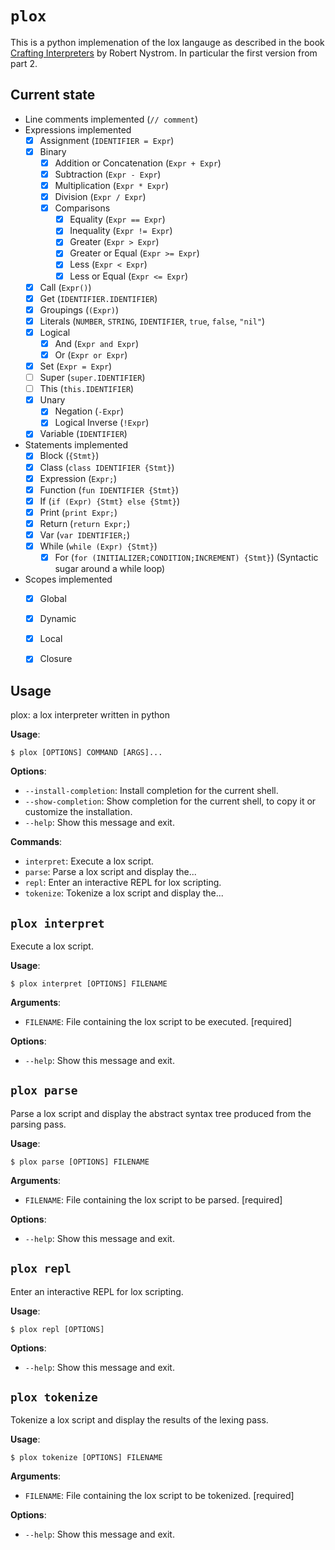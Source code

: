 # `plox`
This is a python implemenation of the lox langauge as described in the book [Crafting Interpreters](https://craftinginterpreters.com/) by Robert Nystrom. In particular the first version from part 2.

## Current state
- Line comments implemented (`// comment`)
- Expressions implemented
  - [x] Assignment (`IDENTIFIER = Expr`)
  - [x] Binary
    - [x] Addition or Concatenation (`Expr + Expr`)
    - [x] Subtraction (`Expr - Expr`)
    - [x] Multiplication (`Expr * Expr`)
    - [x] Division (`Expr / Expr`)
    - [x] Comparisons
      - [x] Equality (`Expr == Expr`)
      - [x] Inequality (`Expr != Expr`)
      - [x] Greater (`Expr > Expr`)
      - [x] Greater or Equal (`Expr >= Expr`)
      - [x] Less (`Expr < Expr`)
      - [x] Less or Equal (`Expr <= Expr`)
  - [x] Call (`Expr()`)
  - [x] Get (`IDENTIFIER.IDENTIFIER`)
  - [x] Groupings (`(Expr)`)
  - [x] Literals (`NUMBER`, `STRING`, `IDENTIFIER`, `true`, `false`, `"nil"`)
  - [x] Logical
    - [x] And (`Expr and Expr`)
    - [x] Or (`Expr or Expr`)
  - [x] Set (`Expr = Expr`)
  - [ ] Super (`super.IDENTIFIER`)
  - [ ] This (`this.IDENTIFIER`)
  - [x] Unary
    - [x] Negation (`-Expr`)
    - [x] Logical Inverse (`!Expr`)
  - [x] Variable (`IDENTIFIER`)
- Statements implemented
  - [x] Block (`{Stmt}`)
  - [x] Class (`class IDENTIFIER {Stmt}`)
  - [x] Expression (`Expr;`)
  - [x] Function (`fun IDENTIFIER {Stmt}`)
  - [x] If (`if (Expr) {Stmt} else {Stmt}`)
  - [x] Print (`print Expr;`)
  - [x] Return (`return Expr;`)
  - [x] Var (`var IDENTIFIER;`)
  - [x] While (`while (Expr) {Stmt}`)
    - [x] For (`for (INITIALIZER;CONDITION;INCREMENT) {Stmt}`) (Syntactic sugar around a while loop)
- Scopes implemented
  - [x] Global
  - [x] Dynamic
  - [x] Local
  - [x] Closure


## Usage

plox: a lox interpreter written in python

**Usage**:

```console
$ plox [OPTIONS] COMMAND [ARGS]...
```

**Options**:

* `--install-completion`: Install completion for the current shell.
* `--show-completion`: Show completion for the current shell, to copy it or customize the installation.
* `--help`: Show this message and exit.

**Commands**:

* `interpret`: Execute a lox script.
* `parse`: Parse a lox script and display the...
* `repl`: Enter an interactive REPL for lox scripting.
* `tokenize`: Tokenize a lox script and display the...

## `plox interpret`

Execute a lox script.

**Usage**:

```console
$ plox interpret [OPTIONS] FILENAME
```

**Arguments**:

* `FILENAME`: File containing the lox script to be executed.  [required]

**Options**:

* `--help`: Show this message and exit.

## `plox parse`

Parse a lox script and display the abstract syntax tree produced from the parsing pass.

**Usage**:

```console
$ plox parse [OPTIONS] FILENAME
```

**Arguments**:

* `FILENAME`: File containing the lox script to be parsed.  [required]

**Options**:

* `--help`: Show this message and exit.

## `plox repl`

Enter an interactive REPL for lox scripting.

**Usage**:

```console
$ plox repl [OPTIONS]
```

**Options**:

* `--help`: Show this message and exit.

## `plox tokenize`

Tokenize a lox script and display the results of the lexing pass.

**Usage**:

```console
$ plox tokenize [OPTIONS] FILENAME
```

**Arguments**:

* `FILENAME`: File containing the lox script to be tokenized.  [required]

**Options**:

* `--help`: Show this message and exit.
